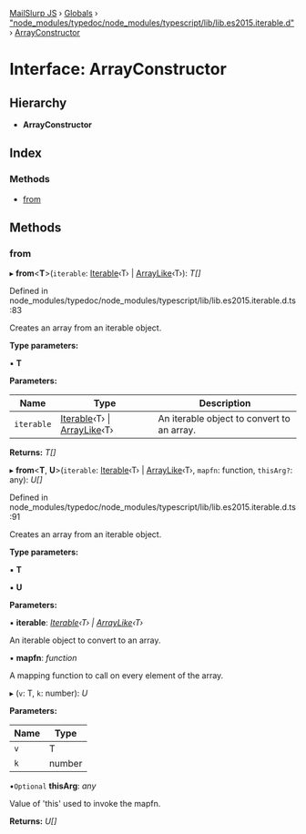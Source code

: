 [MailSlurp JS](../README.md) › [Globals](../globals.md) › ["node_modules/typedoc/node_modules/typescript/lib/lib.es2015.iterable.d"](../modules/_node_modules_typedoc_node_modules_typescript_lib_lib_es2015_iterable_d_.md) › [ArrayConstructor](_node_modules_typedoc_node_modules_typescript_lib_lib_es2015_iterable_d_.arrayconstructor.md)

# Interface: ArrayConstructor

## Hierarchy

* **ArrayConstructor**

## Index

### Methods

* [from](_node_modules_typedoc_node_modules_typescript_lib_lib_es2015_iterable_d_.arrayconstructor.md#from)

## Methods

###  from

▸ **from**<**T**>(`iterable`: [Iterable](_node_modules_typedoc_node_modules_typescript_lib_lib_es2015_iterable_d_.iterable.md)‹T› | [ArrayLike](_node_modules_typedoc_node_modules_typescript_lib_lib_es5_d_.arraylike.md)‹T›): *T[]*

Defined in node_modules/typedoc/node_modules/typescript/lib/lib.es2015.iterable.d.ts:83

Creates an array from an iterable object.

**Type parameters:**

▪ **T**

**Parameters:**

Name | Type | Description |
------ | ------ | ------ |
`iterable` | [Iterable](_node_modules_typedoc_node_modules_typescript_lib_lib_es2015_iterable_d_.iterable.md)‹T› &#124; [ArrayLike](_node_modules_typedoc_node_modules_typescript_lib_lib_es5_d_.arraylike.md)‹T› | An iterable object to convert to an array.  |

**Returns:** *T[]*

▸ **from**<**T**, **U**>(`iterable`: [Iterable](_node_modules_typedoc_node_modules_typescript_lib_lib_es2015_iterable_d_.iterable.md)‹T› | [ArrayLike](_node_modules_typedoc_node_modules_typescript_lib_lib_es5_d_.arraylike.md)‹T›, `mapfn`: function, `thisArg?`: any): *U[]*

Defined in node_modules/typedoc/node_modules/typescript/lib/lib.es2015.iterable.d.ts:91

Creates an array from an iterable object.

**Type parameters:**

▪ **T**

▪ **U**

**Parameters:**

▪ **iterable**: *[Iterable](_node_modules_typedoc_node_modules_typescript_lib_lib_es2015_iterable_d_.iterable.md)‹T› | [ArrayLike](_node_modules_typedoc_node_modules_typescript_lib_lib_es5_d_.arraylike.md)‹T›*

An iterable object to convert to an array.

▪ **mapfn**: *function*

A mapping function to call on every element of the array.

▸ (`v`: T, `k`: number): *U*

**Parameters:**

Name | Type |
------ | ------ |
`v` | T |
`k` | number |

▪`Optional`  **thisArg**: *any*

Value of 'this' used to invoke the mapfn.

**Returns:** *U[]*

